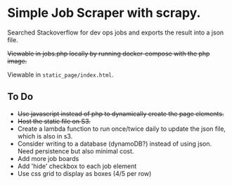 # Simple Job Scraper with scrapy.

Searched Stackoverflow for dev ops jobs and exports the result into a json file.

~~Viewable in jobs.php locally by running docker-compose with the php image.~~

Viewable in `static_page/index.html`. 

## To Do
- ~~Use javascript instead of php to dynamically create the page elements.~~
- ~~Host the static file on S3.~~
- Create a lambda function to run once/twice daily to update the json file, which is also in s3.
- Consider writing to a database (dynamoDB?) instead of using json. Need persistence but also minimal cost.
- Add more job boards
- Add 'hide' checkbox to each job element
- Use css grid to display as boxes (4/5 per row)
